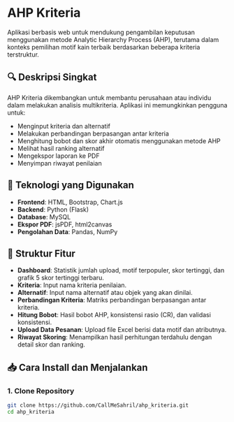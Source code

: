 # AHP Kriteria

Aplikasi berbasis web untuk mendukung pengambilan keputusan menggunakan metode Analytic Hierarchy Process (AHP), terutama dalam konteks pemilihan motif kain terbaik berdasarkan beberapa kriteria terstruktur.

## 🔍 Deskripsi Singkat

AHP Kriteria dikembangkan untuk membantu perusahaan atau individu dalam melakukan analisis multikriteria. Aplikasi ini memungkinkan pengguna untuk:

- Menginput kriteria dan alternatif
- Melakukan perbandingan berpasangan antar kriteria
- Menghitung bobot dan skor akhir otomatis menggunakan metode AHP
- Melihat hasil ranking alternatif
- Mengekspor laporan ke PDF
- Menyimpan riwayat penilaian

## 🚀 Teknologi yang Digunakan

- **Frontend**: HTML, Bootstrap, Chart.js
- **Backend**: Python (Flask)
- **Database**: MySQL
- **Ekspor PDF**: jsPDF, html2canvas
- **Pengolahan Data**: Pandas, NumPy

## 📂 Struktur Fitur

- **Dashboard**: Statistik jumlah upload, motif terpopuler, skor tertinggi, dan grafik 5 skor tertinggi terbaru.
- **Kriteria**: Input nama kriteria penilaian.
- **Alternatif**: Input nama alternatif atau objek yang akan dinilai.
- **Perbandingan Kriteria**: Matriks perbandingan berpasangan antar kriteria.
- **Hitung Bobot**: Hasil bobot AHP, konsistensi rasio (CR), dan validasi konsistensi.
- **Upload Data Pesanan**: Upload file Excel berisi data motif dan atributnya.
- **Riwayat Skoring**: Menampilkan hasil perhitungan terdahulu dengan detail skor dan ranking.

## 📥 Cara Install dan Menjalankan

### 1. Clone Repository

```bash
git clone https://github.com/CallMeSahril/ahp_kriteria.git
cd ahp_kriteria
```
